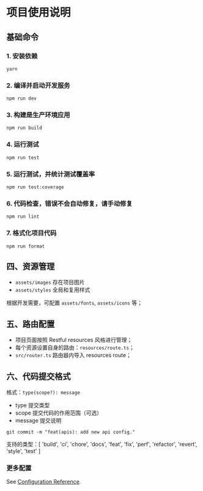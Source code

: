 # 项目使用说明

## 基础命令

### 1. 安装依赖

```
yarn
```

### 2. 编译并启动开发服务

```
npm run dev
```

### 3. 构建是生产环境应用

```
npm run build
```

### 4. 运行测试

```
npm run test
```

### 5. 运行测试，并统计测试覆盖率

```
npm run test:coverage
```

### 6. 代码检查，错误不会自动修复，请手动修复

```
npm run lint
```

### 7. 格式化项目代码

```
npm run format
```

## 四、资源管理

- `assets/images` 存在项目图片
- `assets/styles` 全局和复用样式

根据开发需要，可配置 `assets/fonts`, `assets/icons` 等；

## 五、路由配置

- 项目页面按照 Restful resources 风格进行管理；
- 每个资源设置自身的路由：`resources/route.ts`；
- `src/router.ts` 路由器内导入 resources route；

## 六、代码提交格式

格式：`type(scope?): message`

- type 提交类型
- scope 提交代码的作用范围（可选）
- message 提交说明

```shell
git commit -m "feat(apis): add new api config."
```

支持的类型：[ 'build', 'ci', 'chore', 'docs', 'feat', 'fix', 'perf', 'refactor', 'revert', 'style',
'test' ]

### 更多配置

See [Configuration Reference](https://cli.vuejs.org/config/).
